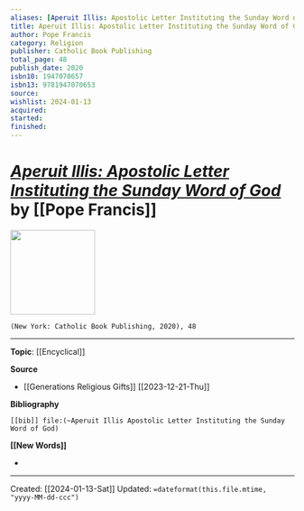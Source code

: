 ```yaml
---
aliases: [Aperuit Illis: Apostolic Letter Instituting the Sunday Word of God]
title: Aperuit Illis: Apostolic Letter Instituting the Sunday Word of God
author: Pope Francis
category: Religion
publisher: Catholic Book Publishing
total_page: 48
publish_date: 2020
isbn10: 1947070657
isbn13: 9781947070653
source: 
wishlist: 2024-01-13
acquired: 
started: 
finished: 
---
```

# *[Aperuit Illis: Apostolic Letter Instituting the Sunday Word of God]()* by [[Pope Francis]]

<img src="http://books.google.com/books/content?id=GZGVzAEACAAJ&printsec=frontcover&img=1&zoom=1&source=gbs_api" width=150>

`(New York: Catholic Book Publishing, 2020), 48`



--- 
**Topic**: [[Encyclical]]

**Source**
- [[Generations Religious Gifts]] [[2023-12-21-Thu]]

**Bibliography**

```query
[[bib]] file:(~Aperuit Illis Apostolic Letter Instituting the Sunday Word of God)
```
 

**[[New Words]]**

- 

---
Created: [[2024-01-13-Sat]]
Updated: `=dateformat(this.file.mtime, "yyyy-MM-dd-ccc")`